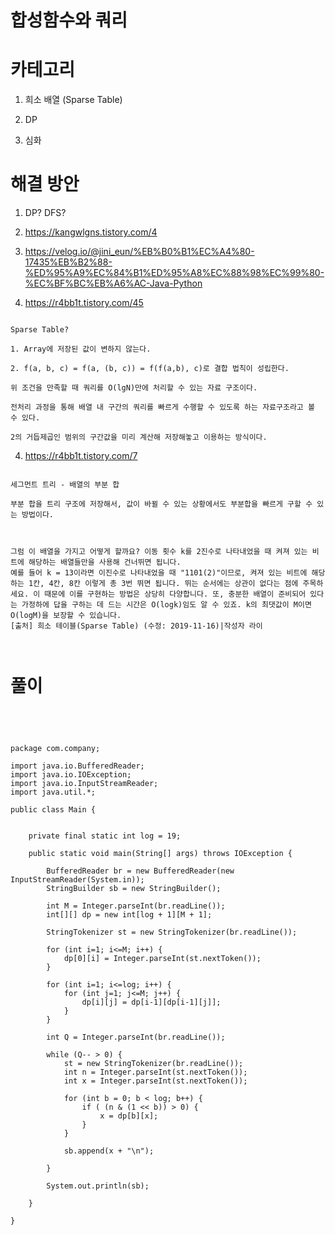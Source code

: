 # 합성함수와 쿼리

# 카테고리

1. 희소 배열 (Sparse Table)

2. DP

3. 심화

# 해결 방안

1. DP? DFS?

2. https://kangwlgns.tistory.com/4

3. https://velog.io/@jini_eun/%EB%B0%B1%EC%A4%80-17435%EB%B2%88-%ED%95%A9%EC%84%B1%ED%95%A8%EC%88%98%EC%99%80-%EC%BF%BC%EB%A6%AC-Java-Python

4. https://r4bb1t.tistory.com/45

```

Sparse Table?

1. Array에 저장된 값이 변하지 않는다.

2. f(a, b, c) = f(a, (b, c)) = f(f(a,b), c)로 결합 법칙이 성립한다.

위 조건을 만족할 때 쿼리를 O(lgN)만에 처리할 수 있는 자료 구조이다.

전처리 과정을 통해 배열 내 구간의 쿼리를 빠르게 수행할 수 있도록 하는 자료구조라고 볼 수 있다.

2의 거듭제곱인 범위의 구간값을 미리 계산해 저장해놓고 이용하는 방식이다.

```

4. https://r4bb1t.tistory.com/7

```

세그먼트 트리 - 배열의 부분 합

부분 합을 트리 구조에 저장해서, 값이 바뀔 수 있는 상황에서도 부분합을 빠르게 구할 수 있는 방법이다.


```

```

그럼 이 배열을 가지고 어떻게 할까요? 이동 횟수 k를 2진수로 나타내었을 때 켜져 있는 비트에 해당하는 배열들만을 사용해 건너뛰면 됩니다.
예를 들어 k = 13이라면 이진수로 나타내었을 때 "1101(2)"이므로, 켜져 있는 비트에 해당하는 1칸, 4칸, 8칸 이렇게 총 3번 뛰면 됩니다. 뛰는 순서에는 상관이 없다는 점에 주목하세요. 이 때문에 이를 구현하는 방법은 상당히 다양합니다. 또, 충분한 배열이 준비되어 있다는 가정하에 답을 구하는 데 드는 시간은 O(logk)임도 알 수 있죠. k의 최댓값이 M이면 O(logM)을 보장할 수 있습니다.
[출처] 희소 테이블(Sparse Table) (수정: 2019-11-16)|작성자 라이



```

# 풀이

```




package com.company;

import java.io.BufferedReader;
import java.io.IOException;
import java.io.InputStreamReader;
import java.util.*;

public class Main {


    private final static int log = 19;

    public static void main(String[] args) throws IOException {

        BufferedReader br = new BufferedReader(new InputStreamReader(System.in));
        StringBuilder sb = new StringBuilder();

        int M = Integer.parseInt(br.readLine());
        int[][] dp = new int[log + 1][M + 1];

        StringTokenizer st = new StringTokenizer(br.readLine());

        for (int i=1; i<=M; i++) {
            dp[0][i] = Integer.parseInt(st.nextToken());
        }

        for (int i=1; i<=log; i++) {
            for (int j=1; j<=M; j++) {
                dp[i][j] = dp[i-1][dp[i-1][j]];
            }
        }

        int Q = Integer.parseInt(br.readLine());

        while (Q-- > 0) {
            st = new StringTokenizer(br.readLine());
            int n = Integer.parseInt(st.nextToken());
            int x = Integer.parseInt(st.nextToken());

            for (int b = 0; b < log; b++) {
                if ( (n & (1 << b)) > 0) {
                    x = dp[b][x];
                }
            }

            sb.append(x + "\n");

        }

        System.out.println(sb);

    }

}


```